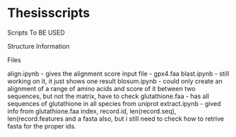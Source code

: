 # Thesisscripts
Scripts To BE USED

Structure Information

Files 

align.ipynb - gives the alignment score 
input file - gpx4.faa 
blast.ipynb - still working on it, it just shows one result
blosum.ipynb - could only create an alignment of a range of amino acids and score of it between two sequences, but not the matrix, have to check 
glutathione.faa - has all sequences of glutathione in all species from uniprot
extract.ipynb - gived info from glutathione.faa index, record.id, len(record.seq), len(record.features and a fasta also, but i still need to check how to retrive fasta for the proper ids.
